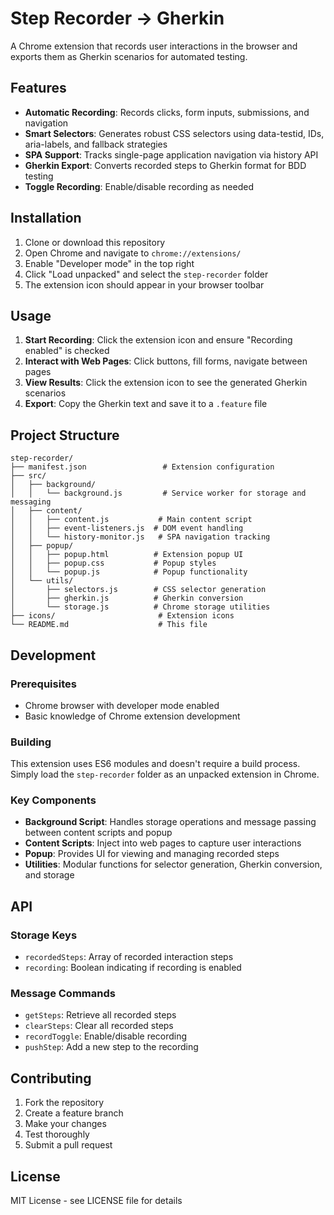 # Step Recorder → Gherkin

A Chrome extension that records user interactions in the browser and exports them as Gherkin scenarios for automated testing.

## Features

- **Automatic Recording**: Records clicks, form inputs, submissions, and navigation
- **Smart Selectors**: Generates robust CSS selectors using data-testid, IDs, aria-labels, and fallback strategies
- **SPA Support**: Tracks single-page application navigation via history API
- **Gherkin Export**: Converts recorded steps to Gherkin format for BDD testing
- **Toggle Recording**: Enable/disable recording as needed

## Installation

1. Clone or download this repository
2. Open Chrome and navigate to `chrome://extensions/`
3. Enable "Developer mode" in the top right
4. Click "Load unpacked" and select the `step-recorder` folder
5. The extension icon should appear in your browser toolbar

## Usage

1. **Start Recording**: Click the extension icon and ensure "Recording enabled" is checked
2. **Interact with Web Pages**: Click buttons, fill forms, navigate between pages
3. **View Results**: Click the extension icon to see the generated Gherkin scenarios
4. **Export**: Copy the Gherkin text and save it to a `.feature` file

## Project Structure

```
step-recorder/
├── manifest.json                 # Extension configuration
├── src/
│   ├── background/
│   │   └── background.js         # Service worker for storage and messaging
│   ├── content/
│   │   ├── content.js           # Main content script
│   │   ├── event-listeners.js  # DOM event handling
│   │   └── history-monitor.js   # SPA navigation tracking
│   ├── popup/
│   │   ├── popup.html          # Extension popup UI
│   │   ├── popup.css           # Popup styles
│   │   └── popup.js            # Popup functionality
│   └── utils/
│       ├── selectors.js        # CSS selector generation
│       ├── gherkin.js          # Gherkin conversion
│       └── storage.js          # Chrome storage utilities
├── icons/                       # Extension icons
└── README.md                    # This file
```

## Development

### Prerequisites

- Chrome browser with developer mode enabled
- Basic knowledge of Chrome extension development

### Building

This extension uses ES6 modules and doesn't require a build process. Simply load the `step-recorder` folder as an unpacked extension in Chrome.

### Key Components

- **Background Script**: Handles storage operations and message passing between content scripts and popup
- **Content Scripts**: Inject into web pages to capture user interactions
- **Popup**: Provides UI for viewing and managing recorded steps
- **Utilities**: Modular functions for selector generation, Gherkin conversion, and storage

## API

### Storage Keys

- `recordedSteps`: Array of recorded interaction steps
- `recording`: Boolean indicating if recording is enabled

### Message Commands

- `getSteps`: Retrieve all recorded steps
- `clearSteps`: Clear all recorded steps
- `recordToggle`: Enable/disable recording
- `pushStep`: Add a new step to the recording

## Contributing

1. Fork the repository
2. Create a feature branch
3. Make your changes
4. Test thoroughly
5. Submit a pull request

## License

MIT License - see LICENSE file for details
